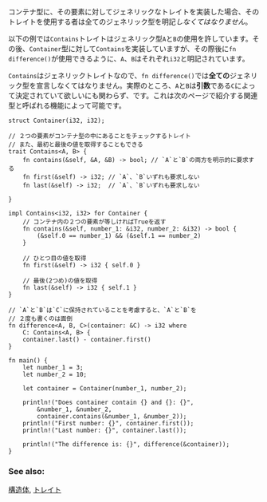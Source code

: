 <!-- A `trait` that is generic over its container type has type specification
requirements - users of the `trait` *must* specify all of its generic types. -->
コンテナ型に、その要素に対してジェネリックなトレイトを実装した場合、そのトレイトを使用する者は全てのジェネリック型を明記*しなくてはなりません*。

<!-- In the example below, the `Contains` `trait` allows the use of the generic
types `A` and `B`. The trait is then implemented for the `Container` type,
specifying `i32` for `A` and `B` so that it can be used with `fn difference()`. -->
以下の例では`Contains`トレイトはジェネリック型`A`と`B`の使用を許しています。その後、`Container`型に対して`Contains`を実装していますが、その際後に`fn difference()`が使用できるように、`A`、`B`はそれぞれ`i32`と明記されています。

<!-- Because `Contains` is generic, we are forced to explicitly state *all* of the
generic types for `fn difference()`. In practice, we want a way to express that
`A` and `B` are determined by the *input* `C`. As you will see in the next
section, associated types provide exactly that capability. -->
`Contains`はジェネリックトレイトなので、`fn difference()`では**全ての**ジェネリック型を宣言しなくてはなりません。実際のところ、`A`と`B`は**引数**である`C`によって決定されていて欲しいにも関わらず、です。これは次のページで紹介する関連型と呼ばれる機能によって可能です。

``` rust,editable
struct Container(i32, i32);

// ２つの要素がコンテナ型の中にあることをチェックするトレイト
// また、最初と最後の値を取得することもできる
trait Contains<A, B> {
    fn contains(&self, &A, &B) -> bool; // `A`と`B`の両方を明示的に要求する
    fn first(&self) -> i32; // `A`、`B`いずれも要求しない
    fn last(&self) -> i32;  // `A`、`B`いずれも要求しない

}

impl Contains<i32, i32> for Container {
    // コンテナ内の２つの要素が等しければTrueを返す
    fn contains(&self, number_1: &i32, number_2: &i32) -> bool {
        (&self.0 == number_1) && (&self.1 == number_2)
    }

    // ひとつ目の値を取得
    fn first(&self) -> i32 { self.0 }

    // 最後(2つめ)の値を取得
    fn last(&self) -> i32 { self.1 }
}

// `A`と`B`は`C`に保持されていることを考慮すると、`A`と`B`を
// ２度も書くのは面倒
fn difference<A, B, C>(container: &C) -> i32 where
    C: Contains<A, B> {
    container.last() - container.first()
}

fn main() {
    let number_1 = 3;
    let number_2 = 10;

    let container = Container(number_1, number_2);

    println!("Does container contain {} and {}: {}",
        &number_1, &number_2,
        container.contains(&number_1, &number_2));
    println!("First number: {}", container.first());
    println!("Last number: {}", container.last());

    println!("The difference is: {}", difference(&container));
}

```

### See also:

[構造体][structs], [トレイト][traits]

[structs]: /custom_types/structs.html
[traits]: /trait.html
